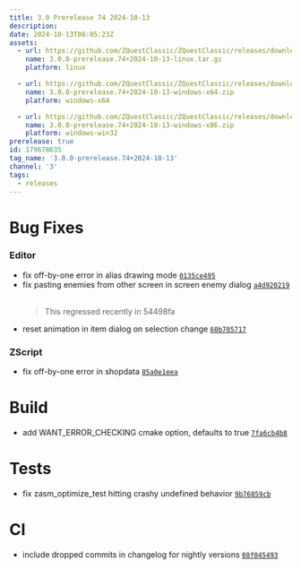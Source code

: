 ```yaml
---
title: 3.0 Prerelease 74 2024-10-13
description: 
date: 2024-10-13T08:05:23Z
assets: 
  - url: https://github.com/ZQuestClassic/ZQuestClassic/releases/download/3.0.0-prerelease.74%2B2024-10-13/3.0.0-prerelease.74%2B2024-10-13-linux.tar.gz
    name: 3.0.0-prerelease.74+2024-10-13-linux.tar.gz
    platform: linux

  - url: https://github.com/ZQuestClassic/ZQuestClassic/releases/download/3.0.0-prerelease.74%2B2024-10-13/3.0.0-prerelease.74%2B2024-10-13-windows-x64.zip
    name: 3.0.0-prerelease.74+2024-10-13-windows-x64.zip
    platform: windows-x64

  - url: https://github.com/ZQuestClassic/ZQuestClassic/releases/download/3.0.0-prerelease.74%2B2024-10-13/3.0.0-prerelease.74%2B2024-10-13-windows-x86.zip
    name: 3.0.0-prerelease.74+2024-10-13-windows-x86.zip
    platform: windows-win32
prerelease: true
id: 179678635
tag_name: '3.0.0-prerelease.74+2024-10-13'
channel: '3'
tags:
  - releases
---
```





# Bug Fixes

### Editor

- fix off-by-one error in alias drawing mode [`0135ce495`](https://github.com/ZQuestClassic/ZQuestClassic/commit/0135ce49591e765054ec7ed5720409278da10610)
- fix pasting enemies from other screen in screen enemy dialog [`a4d920219`](https://github.com/ZQuestClassic/ZQuestClassic/commit/a4d9202197c1618bbc9f0a5714395545da943bea)
   &nbsp;
   >This regressed recently in 54498fa 
   >
- reset animation in item dialog on selection change [`60b705717`](https://github.com/ZQuestClassic/ZQuestClassic/commit/60b7057175f1c1d1721cc2ea405c7eeae1d16b43)

### ZScript

- fix off-by-one error in shopdata [`85a0e1eea`](https://github.com/ZQuestClassic/ZQuestClassic/commit/85a0e1eea39e54c5dd81b152a7540da33fba2031)

# Build

- add WANT_ERROR_CHECKING cmake option, defaults to true [`7fa6cb4b8`](https://github.com/ZQuestClassic/ZQuestClassic/commit/7fa6cb4b8a1c4dd6f2f7d3e447e75b03783610c7)

# Tests

- fix zasm_optimize_test hitting crashy undefined behavior [`9b76859cb`](https://github.com/ZQuestClassic/ZQuestClassic/commit/9b76859cbc8182cd9fa8ede7a71e80491979b679)

# CI

- include dropped commits in changelog for nightly versions [`08f045493`](https://github.com/ZQuestClassic/ZQuestClassic/commit/08f045493ec9ba56562ea2fb1aff2b2647813df0)
